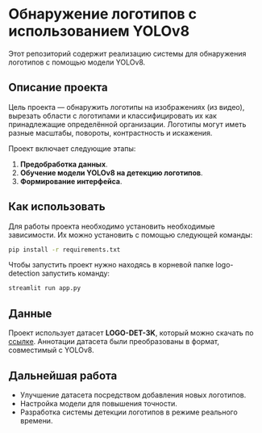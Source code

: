 # Обнаружение логотипов с использованием YOLOv8

Этот репозиторий содержит реализацию системы для обнаружения логотипов с помощью модели YOLOv8.

## Описание проекта

Цель проекта — обнаружить логотипы на изображениях (из видео), вырезать области с логотипами и классифицировать их как принадлежащие определённой организации. Логотипы могут иметь разные масштабы, повороты, контрастность и искажения.

Проект включает следующие этапы:
1. **Предобработка данных**.
2. **Обучение модели YOLOv8 на детекцию логотипов**.
3. **Формирование интерфейса**.

## Как использовать

Для работы проекта необходимо установить необходимые зависимости. 
Их можно установить с помощью следующей команды:

```bash
pip install -r requirements.txt
```

Чтобы запустить проект нужно находясь в корневой папке logo-detection запустить команду:

```bash
streamlit run app.py
```

## Данные

Проект использует датасет **LOGO-DET-3K**, который можно скачать по [ссылке](https://github.com/Wangjing1551/LogoDet-3K-Dataset). Аннотации датасета были преобразованы в формат, совместимый с YOLOv8. 

## Дальнейшая работа

- Улучшение датасета посредством добавления новых логотипов.
- Настройка модели для повышения точности.
- Разработка системы детекции логотипов в режиме реального времени.
